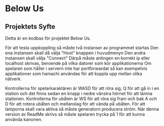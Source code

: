 # Below Us

## Projektets Syfte
Detta är en kodbas för projektet Below Us.

För att testa uppkoppling så måste två instanser av programmet startas
Den ena instansen skall då välja "Host" knappen i huvudmenyn
Den andra instansen skall välja "Connect"
Därpå måste antingen en korrekt ip eller localhost skrivas, beroende på vilka datorer som kör applikationerna
Om spelaren som håller i servern inte har portforwardat så kan exempelvis applikationer som hamachi användas för att koppla upp mellan olika nätverk.

Kontrollerna för spelarkaraktären är WASD för att röra sig, Q för att gå in i en station och det finns sedan en knapp i nedre vänstra hörnet för att lämna stationen.
Kontrollerna för ubåten är WS för att röra sig fram och bak A och D för att rotera ubåten och mellanslag för att vända på ubåten.
För att lamporna skall vara aktiva så måste generatorn producera ström.
När denna version av ReadMe skrivs så måste spelaren trycka på 1 för att kunna använda kanonen.
